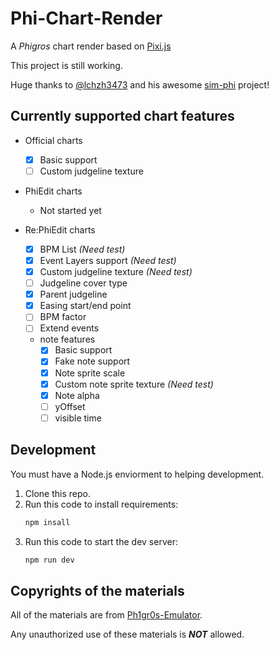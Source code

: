 # Phi-Chart-Render

A *Phigros* chart render based on [Pixi.js](https://pixijs.com)

This project is still working.

Huge thanks to [@lchzh3473](https://github.com/lchzh3473) and his awesome [sim-phi](https://github.com/lchzh3473/sim-phi) project!

## Currently supported chart features

* Official charts
    * [x] Basic support
    * [ ] Custom judgeline texture

* PhiEdit charts
    * Not started yet

* Re:PhiEdit charts
    * [x] BPM List *(Need test)*
    * [x] Event Layers support  *(Need test)*
    * [x] Custom judgeline texture *(Need test)*
    * [ ] Judgeline cover type
    * [x] Parent judgeline
    * [x] Easing start/end point
    * [ ] BPM factor
    * [ ] Extend events
    * note features
        * [x] Basic support
        * [x] Fake note support
        * [x] Note sprite scale
        * [x] Custom note sprite texture *(Need test)*
        * [x] Note alpha
        * [ ] yOffset
        * [ ] visible time

## Development

You must have a Node.js enviorment to helping development.

1. Clone this repo.
2. Run this code to install requirements:
    ```bash
    npm insall
    ```
3. Run this code to start the dev server:
    ```bash
    npm run dev
    ```

## Copyrights of the materials

All of the materials are from [Ph1gr0s-Emulator](https://github.com/MisaWorkGroup/Ph1gr0s-Emulator).

Any unauthorized use of these materials is __*NOT*__ allowed.
